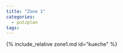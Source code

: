 ```yaml
---
title: "Zone 1"
categories:
  - putzplan
tags:
---
```

<!--more-->
{%  include_relative zone1.md id="kueche" %}
<!--stackedit_data:
eyJoaXN0b3J5IjpbOTg3ODIxNzkxXX0=
-->